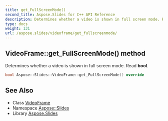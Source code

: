 ```yaml
---
title: get_FullScreenMode()
second_title: Aspose.Slides for C++ API Reference
description: Determines whether a video is shown in full screen mode. Read bool.
type: docs
weight: 131
url: /aspose.slides/videoframe/get_fullscreenmode/
---
```

## VideoFrame::get_FullScreenMode() method


Determines whether a video is shown in full screen mode. Read **bool**.

```cpp
bool Aspose::Slides::VideoFrame::get_FullScreenMode() override
```

## See Also

* Class [VideoFrame](../)
* Namespace [Aspose::Slides](../../)
* Library [Aspose.Slides](../../../)
